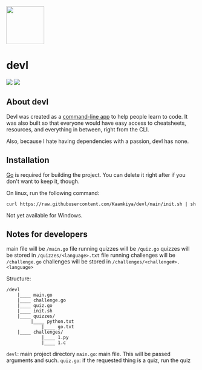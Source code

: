 <img align="center" src="https://cdn0.iconfinder.com/data/icons/emojis-flat-pixel-perfect-w-skin-tone-2/64/c3_emoji-emoticon-face-devil-happy-smile-512.png" width="100"/>

# devl

[![](https://img.shields.io/badge/Website-000000.svg?style=for-the-badge&logo=web&logoColor=white)](https://kaamkiya.github.io/devl)
![](https://img.shields.io/badge/Made-with-Go-%23aaaaff.svg?style=for-the-badge&logo=go&logoColor=white)

## About devl
Devl was created as a 
[command-line app](https://en.wikipedia.org/wiki/Console_application) to help
people learn to code. It was also built so that everyone would have easy access
to cheatsheets, resources, and everything in between, right from the CLI.

Also, because I hate having dependencies with a passion, devl has none.

## Installation
[Go](https://go.dev/dl) is required for building the project. You can delete it right after if you
don't want to keep it, though.

On linux, run the following command:
```
curl https://raw.githubusercontent.com/Kaamkiya/devl/main/init.sh | sh
```

Not yet available for Windows.

## Notes for developers
main file will be 		  `/main.go`
file running quizzes will be      `/quiz.go`
quizzes will be stored in 	  `/quizzes/<language>.txt`
file running challenges will be   `/challenge.go`
challenges will be stored in      `/challenges/<challenge#>.<language>`


Structure:
```
/devl
    |____ main.go
    |____ challenge.go
    |____ quiz.go
    |____ init.sh
    |____ quizzes/
	     |____ python.txt
             |____ go.txt
    |____ challenges/
             |____ 1.py
             |____ 1.c
```

`devl`: main project directory
`main.go`: main file. This will be passed arguments and such. 
`quiz.go`: if the requested thing is a quiz, run the quiz
